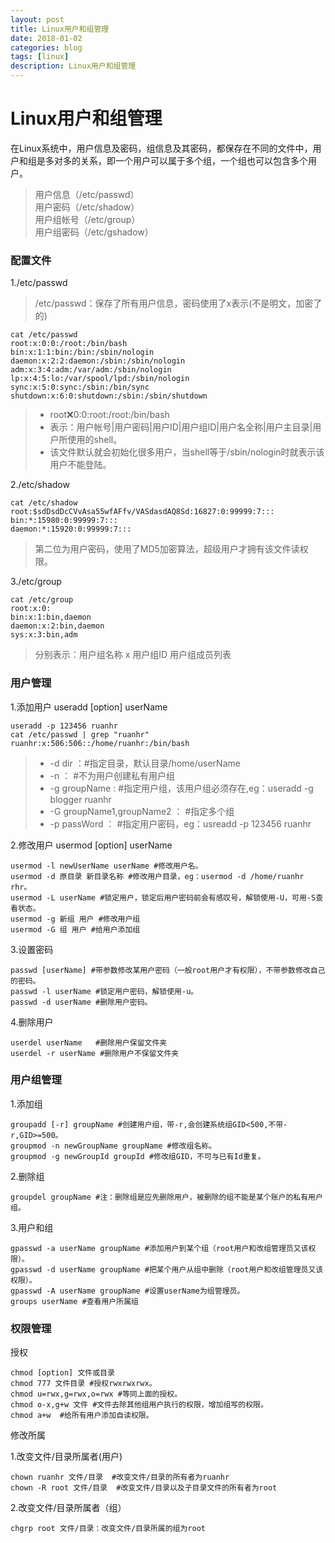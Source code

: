 ```yaml
---
layout: post
title: Linux用户和组管理
date: 2018-01-02
categories: blog
tags: [linux]
description: Linux用户和组管理
---
```


# Linux用户和组管理

在Linux系统中，用户信息及密码，组信息及其密码，都保存在不同的文件中，用户和组是多对多的关系，即一个用户可以属于多个组，一个组也可以包含多个用户。

> 用户信息（/etc/passwd）<br/>
> 用户密码（/etc/shadow）<br/>
> 用户组帐号（/etc/group）<br/>
> 用户组密码（/etc/gshadow）<br/>

### 配置文件

1./etc/passwd

> /etc/passwd：保存了所有用户信息，密码使用了x表示(不是明文，加密了的)

```linux
cat /etc/passwd
root:x:0:0:/root:/bin/bash
bin:x:1:1:bin:/bin:/sbin/nologin
daemon:x:2:2:daemon:/sbin:/sbin/nologin
adm:x:3:4:adm:/var/adm:/sbin/nologin
lp:x:4:5:lo:/var/spool/lpd:/sbin/nologin
sync:x:5:0:sync:/sbin:/bin/sync
shutdown:x:6:0:shutdown:/sbin:/sbin/shutdown
```

>- root:x:0:0:root:/root:/bin/bash
>- 表示：用户帐号|用户密码|用户ID|用户组ID|用户名全称|用户主目录|用户所使用的shell。
>- 该文件默认就会初始化很多用户，当shell等于/sbin/nologin时就表示该用户不能登陆。

2./etc/shadow

```linux
cat /etc/shadow
root:$sdDsdDcCVvAsa55wfAFfv/VASdasdAQ8Sd:16827:0:99999:7:::
bin:*:15980:0:99999:7:::
daemon:*:15920:0:99999:7:::
```

> 第二位为用户密码，使用了MD5加密算法，超级用户才拥有该文件读权限。

3./etc/group

```linux
cat /etc/group
root:x:0:
bin:x:1:bin,daemon
daemon:x:2:bin,daemon
sys:x:3:bin,adm
```

> 分别表示：用户组名称 x 用户组ID 用户组成员列表

### 用户管理

1.添加用户 useradd [option] userName

```linux
useradd -p 123456 ruanhr
cat /etc/passwd | grep "ruanhr"
ruanhr:x:506:506::/home/ruanhr:/bin/bash
```

>- -d dir ：#指定目录，默认目录/home/userName
>- -n ： #不为用户创建私有用户组
>- -g groupName : #指定用户组，该用户组必须存在,eg：useradd -g blogger ruanhr
>- -G groupName1,groupName2 ： #指定多个组
>- -p passWord ： #指定用户密码，eg：usreadd -p 123456 ruanhr

2.修改用户 usermod [option] userName

```linux
usermod -l newUserName userName #修改用户名。
usermod -d 原目录 新目录名称 #修改用户目录，eg：usermod -d /home/ruanhr rhr。
usermod -L userName #锁定用户，锁定后用户密码前会有感叹号，解锁使用-U，可用-S查看状态。
usermod -g 新组 用户 #修改用户组
usermod -G 组 用户 #给用户添加组
```

3.设置密码

```linux
passwd [userName] #带参数修改某用户密码（一般root用户才有权限），不带参数修改自己的密码。
passwd -l userName #锁定用户密码，解锁使用-u。
passwd -d userName #删除用户密码。
```

4.删除用户

```linux
userdel userName   #删除用户保留文件夹
userdel -r userName #删除用户不保留文件夹
```

### 用户组管理

1.添加组

```linux
groupadd [-r] groupName #创建用户组，带-r,会创建系统组GID<500,不带-r,GID>=500。
groupmod -n newGroupName groupName #修改组名称。
groupmod -g newGroupId groupId #修改组GID，不可与已有Id重复。
```

2.删除组

```linux
groupdel groupName #注：删除组是应先删除用户，被删除的组不能是某个账户的私有用户组。
```

3.用户和组

```linux
gpasswd -a userName groupName #添加用户到某个组（root用户和改组管理员又该权限）。
gpasswd -d userName groupName #把某个用户从组中删除（root用户和改组管理员又该权限）。
gpasswd -A userName groupName #设置userName为组管理员。
groups userName #查看用户所属组
```

### 权限管理

授权<br/>

```linux
chmod [option] 文件或目录
chmod 777 文件目录 #授权rwxrwxrwx。
chmod u=rwx,g=rwx,o=rwx #等同上面的授权。
chmod o-x,g+w 文件 #文件去除其他组用户执行的权限，增加组写的权限。
chmod a+w  #给所有用户添加自读权限。
```

修改所属<br/>

1.改变文件/目录所属者(用户)

```linux
chown ruanhr 文件/目录  #改变文件/目录的所有者为ruanhr
chown ‐R root 文件/目录  #改变文件/目录以及子目录文件的所有者为root
```

2.改变文件/目录所属者（组）

```linux
chgrp root 文件/目录：改变文件/目录所属的组为root
```
